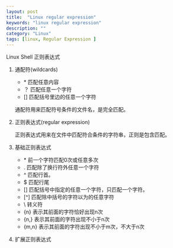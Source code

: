 ```yaml
---
layout: post
title:  "Linux regular expression"
keywords: "linux regular expression"
description: ""
category: "Linux" 
tags: [linux, Regular Expression ]
---
```


Linux Shell 正则表达式

<!-- more -->

1. 通配符(wildcards)
	
	- \* 匹配任意内容
	- ？ 匹配任意一个字符
	- [] 匹配括号里边的任意一个字符

	通配符用来匹配符号条件的文件名，是完全匹配。

2. 正则表达式(regular expression)

	正则表达式用来在文件中匹配符合条件的字符串，正则是包含匹配。

3. 基础正则表达式

	* \* 前一个字符匹配0次或任意多次
	* . 匹配除了换行符外任意一个字符
	* ^ 匹配行首。
	* $ 匹配行尾
	* [] 匹配括号中指定的任意一个字符，只匹配一个字符。
	* [^] 匹配除中括号的字符以为的任意字符
	* \ 转义符
	* \{n\} 表示其前面的字符恰好出现n次
	* \{n,\} 表示其前面的字符出现不小于n次
	* \{m,n\} 表示其前面的字符出现不小于m次，不大于n次

4. 扩展正则表达式

	
